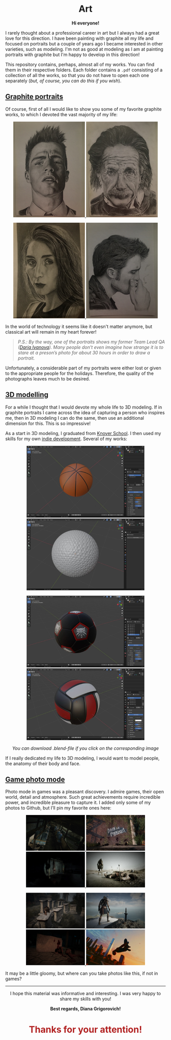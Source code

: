 <h1
    align = "center">
    Art
</h1>

<p
    align = "center">
    <b>Hi everyone!</b>
</p>

I rarely thought about a professional career in art but I always had a great love for this direction. I have been painting with graphite all my life and focused on portraits but a couple of years ago I became interested in other varieties, such as modeling. I'm not as good at modeling as I am at painting portraits with graphite but I'm happy to develop in this direction! 

This repository contains, perhaps, almost all of my works. You can find them in their respective folders. Each folder contains a `.pdf` consisting of a collection of all the works, so that you do not have to open each one separately (_but, of course, you can do this if you wish_).

## [Graphite portraits](https://github.com/msgrigorovich/Art/tree/main/Graphite%20Portraits)

Of course, first of all I would like to show you some of my favorite graphite works, to which I devoted the vast majority of my life:

<p align = "center">
<a
href = "https://github.com/msgrigorovich/Art/blob/main/Graphite%20Portraits/photo%20jpg/Colton%20Haynes%20--%202018.jpg">
<img width="225" height="300" src="https://github.com/msgrigorovich/Art/blob/main/Graphite%20Portraits/photo%20jpg/Colton%20Haynes%20--%202018.jpg?raw=true">
</a>
<a
href = "https://github.com/msgrigorovich/Art/blob/main/Graphite%20Portraits/photo%20jpg/Albert%20Einstein%20--%202016.jpg">
<img width="225" height="300" src="https://github.com/msgrigorovich/Art/blob/main/Graphite%20Portraits/photo%20jpg/Albert%20Einstein%20--%202016.jpg?raw=true">
</a>
</p>

<p align = "center">
<a
href = "https://github.com/msgrigorovich/Art/blob/main/Graphite%20Portraits/photo%20jpg/Ivanova%20Daria%20--%202022.jpg">
<img width="225" height="300" src="https://github.com/msgrigorovich/Art/blob/main/Graphite%20Portraits/photo%20jpg/Ivanova%20Daria%20--%202022.jpg?raw=true">
</a>
<a
href = "https://github.com/msgrigorovich/Art/blob/main/Graphite%20Portraits/photo%20jpg/Robert%20Pattinson%20--%202018.jpg">
<img width="225" height="300" src="https://github.com/msgrigorovich/Art/blob/main/Graphite%20Portraits/photo%20jpg/Robert%20Pattinson%20--%202018.jpg?raw=true">
</a>
</p>

In the world of technology it seems like it doesn't matter anymore, but classical art will remain in my heart forever!

>_P.S.: By the way, one of the portraits shows my former Team Lead QA ([Daria Ivanova](https://github.com/Numilou)). Many people don’t even imagine how strange it is to stare at a preson’s photo for about 30 hours in order to draw a portrait._

Unfortunately, a considerable part of my portraits were either lost or given to the appropriate people for the holidays. Therefore, the quality of the photographs leaves much to be desired.

## [3D modelling](https://github.com/msgrigorovich/Art/tree/main/3D%20modeling)

For a while I thought that I would devote my whole life to 3D modeling. If in graphite portraits I came across the idea of capturing a person who inspires me, then in 3D modeling I can do the same, then use an additional dimension for this. This is so impressive!

As a start in 3D modeling, I graduated from [Knover School](https://github.com/msgrigorovich/Art/tree/main/3D%20modeling/Knower%20School). I then used my skills for my own [indie development](https://github.com/msgrigorovich/Art/tree/main/3D%20modeling/basketgolfGame%20project). Several of my works:


<p align = "center">
<a
href = "https://github.com/msgrigorovich/Art/blob/main/3D%20modeling/basketgolfGame%20project/Models/balls/default_basket.blend">
<img width="370" height="225" src="https://github.com/msgrigorovich/Art/blob/main/README_PICTURES/BasketballDefault.jpg?raw=true">
</a>
<a
href = "https://github.com/msgrigorovich/Art/blob/main/3D%20modeling/basketgolfGame%20project/Models/balls/default_golf.blend">
<img width="370" height="225" src="https://github.com/msgrigorovich/Art/blob/main/README_PICTURES/GolfDefault.jpg?raw=true">
</a>
</p>

<p align = "center">
<a
href = "https://github.com/msgrigorovich/Art/blob/main/3D%20modeling/basketgolfGame%20project/Models/balls/football_4.blend">
<img width="370" height="225" src="https://github.com/msgrigorovich/Art/blob/main/README_PICTURES/FotballWitcher.jpg?raw=true">
</a>
<a
href = "https://github.com/msgrigorovich/Art/blob/main/3D%20modeling/basketgolfGame%20project/Models/balls/volleyball.blend">
<img width="370" height="225" src="https://github.com/msgrigorovich/Art/blob/main/README_PICTURES/VolleyballDefault.jpg?raw=true">
</a>
</p>

<p align = "center">
<i>You can download .blend-file if you click on the corresponding image</i>
</p>

If I really dedicated my life to 3D modeling, I would want to model people, the anatomy of their body and face.


## [Game photo mode](https://github.com/msgrigorovich/Art/tree/main/Photo%20mode)

Photo mode in games was a pleasant discovery. I admire games, their open world, detail and atmosphere. Such great achievements require incredible power, and incredible pleasure to capture it. I added only some of my photos to Github, but I’ll pin my favorite ones here:

<p align = "center">
<a
href = "https://github.com/msgrigorovich/Art/blob/main/Photo%20mode/TLOU/IMG_6398.JPG">
<img width="185" height="112" src="https://github.com/msgrigorovich/Art/blob/main/Photo%20mode/TLOU/IMG_6398.JPG?raw=true">
</a>
<a
href = "https://github.com/msgrigorovich/Art/blob/main/Photo%20mode/TLOU/IMG_6406.JPG">
<img width="185" height="112" src="https://github.com/msgrigorovich/Art/blob/main/Photo%20mode/TLOU/IMG_6406.JPG?raw=true">
</a>
<a
href = "https://github.com/msgrigorovich/Art/blob/main/Photo%20mode/TLOU/IMG_6416.JPG">
<img width="185" height="112" src="https://github.com/msgrigorovich/Art/blob/main/Photo%20mode/TLOU/IMG_6416.JPG?raw=true">
</a>
<a
href = "https://github.com/msgrigorovich/Art/blob/main/Photo%20mode/AC%20Odyssey/IMG_6421.JPG">
<img width="185" height="112" src="https://github.com/msgrigorovich/Art/blob/main/Photo%20mode/AC%20Odyssey/IMG_6421.JPG?raw=true">
</a>
</p>

<p align = "center">
<a
href = "https://github.com/msgrigorovich/Art/blob/main/Photo%20mode/AC%20Odyssey/IMG_6424.JPG">
<img width="185" height="112" src="https://github.com/msgrigorovich/Art/blob/main/Photo%20mode/AC%20Odyssey/IMG_6424.JPG?raw=true">
</a>
<a
href = "https://github.com/msgrigorovich/Art/blob/main/Photo%20mode/AC%20Odyssey/IMG_6426.JPG">
<img width="185" height="112" src="https://github.com/msgrigorovich/Art/blob/main/Photo%20mode/AC%20Odyssey/IMG_6426.JPG?raw=true">
</a>
<a
href = "https://github.com/msgrigorovich/Art/blob/main/Photo%20mode/AC%20Odyssey/IMG_7527.JPG">
<img width="185" height="112" src="https://github.com/msgrigorovich/Art/blob/main/Photo%20mode/AC%20Odyssey/IMG_7527.JPG?raw=true">
</a>
<a
href = "https://github.com/msgrigorovich/Art/blob/main/Photo%20mode/Spider%20Man/IMG_6940.JPG">
<img width="185" height="112" src="https://github.com/msgrigorovich/Art/blob/main/Photo%20mode/Spider%20Man/IMG_6940.JPG?raw=true">
</a>
</p>

It may be a little gloomy, but where can you take photos like this, if not in games?

___

<p
    align = "center">
    I hope this material was informative and interesting. I was very happy to share my skills with you!
</p>
<p
    align = "center">
    <b>Best regards, Diana Grigorovich!</b>
</p>
<h1
    align = "center"
    style = "color:FireBrick">
    Thanks for your attention!
</h1>